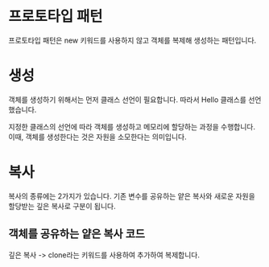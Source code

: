 # 프로토타입 패턴

프로토타입 패턴은 new 키워드를 사용하지 않고 객체를 복제해 생성하는 패턴입니다.

# 생성
객체를 생성하기 위해서는 먼저 클래스 선언이 필요합니다. 따라서 Hello 클래스를 선언했습니다.

지정한 클래스의 선언에 따라 객체를 생성하고 메모리에 할당하는 과정을 수행합니다. 이때, 객체를 생성한다는 것은 자원을 소모한다는 의미입니다.


# 복사
복사의 종류에는 2가지가 있습니다. 기존 변수를 공유하는 얕은 복사와 새로운 자원을 할당받는 깊은 복사로 구분이 됩니다.


## 객체를 공유하는 얕은 복사 코드

깊은 복사 -> clone라는 키워드를 사용하여 추가하여 복제합니다.


